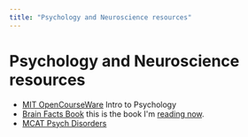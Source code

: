 ```yaml
---
title: "Psychology and Neuroscience resources"
---
```

# Psychology and Neuroscience resources

* [MIT OpenCourseWare](https://ocw.mit.edu/courses/brain-and-cognitive-sciences/9-00sc-introduction-to-psychology-fall-2011/index.htm) Intro to Psychology
* [Brain Facts Book](https://www.brainfacts.org/the-brain-facts-book) this is the book I'm [reading now](books/brainfacts).
* [MCAT Psych Disorders](https://www.khanacademy.org/test-prep/mcat/behavior#psychological-disorders)